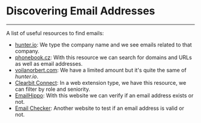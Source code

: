 
# Discovering Email Addresses

---

A list of useful resources to find emails:


- [hunter.io](https://hunter.io/): We type the company name and we see emails related to that company.
- [phonebook.cz](https://phonebook.cz/): With this resource we can search for domains and URLs as well as email addresses.
- [voilanorbert.com](https://www.voilanorbert.com/): We have a limited amount but it's quite the same of *hunter.io*.
- [Clearbit Connect](https://clearbit.com/resources/tools/connect): In a web extension type, we have this resource, we can filter by role and seniority.
- [EmailHippo](https://tools.emailhippo.com/): With this website we can verify if an email address exists or not.
- [Email Checker](https://email-checker.net/): Another website to test if an email address is valid or not.

